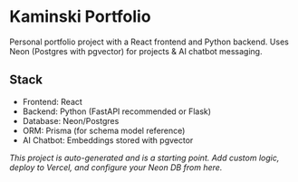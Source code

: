 # Kaminski Portfolio

Personal portfolio project with a React frontend and Python backend. Uses Neon (Postgres with pgvector) for projects & AI chatbot messaging.

## Stack
- Frontend: React
- Backend: Python (FastAPI recommended or Flask)
- Database: Neon/Postgres
- ORM: Prisma (for schema model reference)
- AI Chatbot: Embeddings stored with pgvector

*This project is auto-generated and is a starting point. Add custom logic, deploy to Vercel, and configure your Neon DB from here.*
